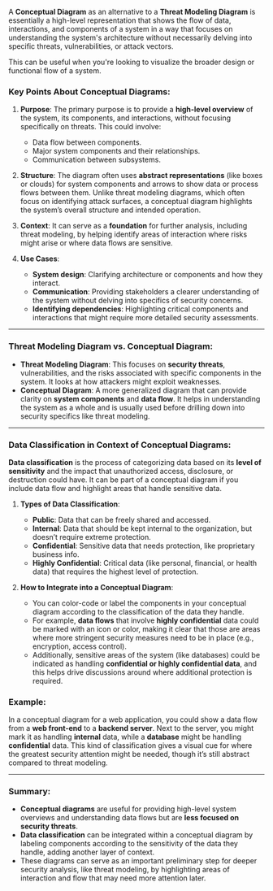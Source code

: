 A **Conceptual Diagram** as an alternative to a **Threat Modeling Diagram** is essentially a high-level representation that shows the flow of data, interactions,
and components of a system in a way that focuses on understanding the system's architecture without necessarily delving into specific threats, vulnerabilities, or attack vectors.

This can be useful when you're looking to visualize the broader design or functional flow of a system.

### Key Points About Conceptual Diagrams:
1. **Purpose**: The primary purpose is to provide a **high-level overview** of the system, its components, and interactions, without focusing specifically on threats. This could involve:
   - Data flow between components.
   - Major system components and their relationships.
   - Communication between subsystems.

2. **Structure**: The diagram often uses **abstract representations** (like boxes or clouds) for system components and arrows to show data or process flows between them. Unlike threat modeling diagrams, which often focus on identifying attack surfaces, a conceptual diagram highlights the system’s overall structure and intended operation.

3. **Context**: It can serve as a **foundation** for further analysis, including threat modeling, by helping identify areas of interaction where risks might arise or where data flows are sensitive.

4. **Use Cases**:
   - **System design**: Clarifying architecture or components and how they interact.
   - **Communication**: Providing stakeholders a clearer understanding of the system without delving into specifics of security concerns.
   - **Identifying dependencies**: Highlighting critical components and interactions that might require more detailed security assessments.

---

### **Threat Modeling Diagram vs. Conceptual Diagram**:
- **Threat Modeling Diagram**: This focuses on **security threats**, vulnerabilities, and the risks associated with specific components in the system. It looks at how attackers might exploit weaknesses.
- **Conceptual Diagram**: A more generalized diagram that can provide clarity on **system components** and **data flow**. It helps in understanding the system as a whole and is usually used before drilling down into security specifics like threat modeling.

---

### **Data Classification** in Context of Conceptual Diagrams:

**Data classification** is the process of categorizing data based on its **level of sensitivity** and the impact that unauthorized access, disclosure, or destruction could have. It can be part of a conceptual diagram if you include data flow and highlight areas that handle sensitive data.

1. **Types of Data Classification**:
   - **Public**: Data that can be freely shared and accessed.
   - **Internal**: Data that should be kept internal to the organization, but doesn’t require extreme protection.
   - **Confidential**: Sensitive data that needs protection, like proprietary business info.
   - **Highly Confidential**: Critical data (like personal, financial, or health data) that requires the highest level of protection.

2. **How to Integrate into a Conceptual Diagram**:
   - You can color-code or label the components in your conceptual diagram according to the classification of the data they handle.
   - For example, **data flows** that involve **highly confidential** data could be marked with an icon or color, making it clear that those are areas where more stringent security measures need to be in place (e.g., encryption, access control).
   - Additionally, sensitive areas of the system (like databases) could be indicated as handling **confidential or highly confidential data**, and this helps drive discussions around where additional protection is required.

### Example:
In a conceptual diagram for a web application, you could show a data flow from a **web front-end** to a **backend server**. Next to the server, you might mark it as handling **internal** data, while a **database** might be handling **confidential** data. This kind of classification gives a visual cue for where the greatest security attention might be needed, though it’s still abstract compared to threat modeling.

---

### **Summary**:
- **Conceptual diagrams** are useful for providing high-level system overviews and understanding data flows but are **less focused on security threats**.
- **Data classification** can be integrated within a conceptual diagram by labeling components according to the sensitivity of the data they handle, adding another layer of context.
- These diagrams can serve as an important preliminary step for deeper security analysis, like threat modeling, by highlighting areas of interaction and flow that may need more attention later.
